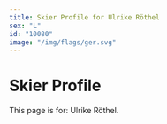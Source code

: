 ```yaml
---
title: Skier Profile for Ulrike Röthel
sex: "L"
id: "10080"
image: "/img/flags/ger.svg" 
---
```


# Skier Profile

This page is for: Ulrike Röthel.
    
